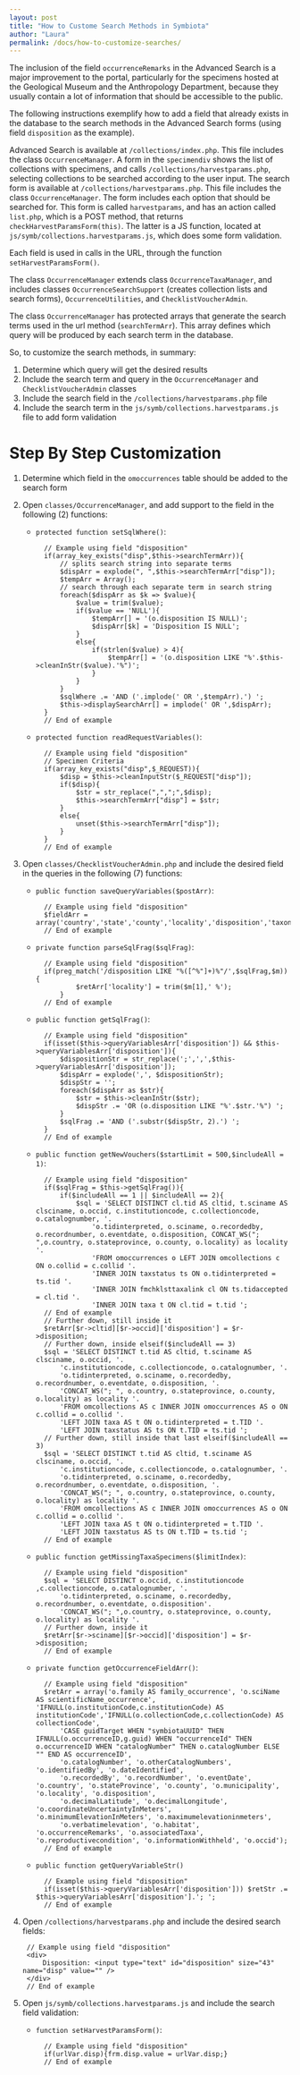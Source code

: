 ```yaml
---
layout: post
title: "How to Custome Search Methods in Symbiota"
author: "Laura"
permalink: /docs/how-to-customize-searches/
---
```

The inclusion of the field `occurrenceRemarks` in the Advanced Search is a major improvement to the portal, particularly for the specimens hosted at the Geological Museum and the Anthropology Department, because they usually contain a lot of information that should be accessible to the public.

The following instructions exemplify how to add a field that already exists in the database to the search methods in the Advanced Search forms (using field `disposition` as the example).


Advanced Search is available at `/collections/index.php`. This file includes the class `OccurrenceManager`. 
A form in the `specimendiv` shows the list of collections with specimens, and calls `/collections/harvestparams.php`, selecting collections to be searched according to the user input.
The search form is available at `/collections/harvestparams.php`. This file includes the class `OccurrenceManager`.
The form includes each option that should be searched for. This form is called `harvestparams`, and has an action called `list.php`, which is a POST method, that returns `checkHarvestParamsForm(this)`. The latter is a JS function, located at `js/symb/collections.harvestparams.js`, which does some form validation.

Each field is used in calls in the URL, through the function `setHarvestParamsForm()`.

The class `OccurrenceManager` extends class `OccurrenceTaxaManager`, and includes classes `OccurrenceSearchSupport` (creates collection lists and search forms), `OccurrenceUtilities`, and `ChecklistVoucherAdmin`.

The class `OccurrenceManager` has protected arrays that generate the search terms used in the url method (`searchTermArr`). This array defines which query will be produced by each search term in the database.

So, to customize the search methods, in summary:

1. Determine which query will get the desired results
2. Include the search term and query in the `OccurrenceManager` and `ChecklistVoucherAdmin` classes
3. Include the search field in the `/collections/harvestparams.php` file
4. Include the search term in the `js/symb/collections.harvestparams.js` file to add form validation

# Step By Step Customization

1. Determine which field in the `omoccurrences` table should be added to the search form
2. Open `classes/OccurrenceManager`, and add support to the field in the following (2) functions:

	- `protected function setSqlWhere()`:

			// Example using field "disposition"
			if(array_key_exists("disp",$this->searchTermArr)){
				// splits search string into separate terms
				$dispArr = explode(", ",$this->searchTermArr["disp"]);
				$tempArr = Array();
				// search through each separate term in search string
				foreach($dispArr as $k => $value){
					$value = trim($value);
					if($value == 'NULL'){
						$tempArr[] = '(o.disposition IS NULL)';
						$dispArr[$k] = 'Disposition IS NULL';
					}
					else{
						if(strlen($value) > 4){
							$tempArr[] = '(o.disposition LIKE "%'.$this->cleanInStr($value).'%")';
						}
					}
				}
				$sqlWhere .= 'AND ('.implode(' OR ',$tempArr).') ';
				$this->displaySearchArr[] = implode(' OR ',$dispArr);
			}		
	        // End of example

    - `protected function readRequestVariables()`:

		    // Example using field "disposition"
			// Specimen Criteria
			if(array_key_exists("disp",$_REQUEST)){
				$disp = $this->cleanInputStr($_REQUEST["disp"]);
				if($disp){
					$str = str_replace(",",";",$disp);
					$this->searchTermArr["disp"] = $str;
				}
				else{
					unset($this->searchTermArr["disp"]);
				}
			}    
		    // End of example

3. Open `classes/ChecklistVoucherAdmin.php` and include the desired field in the queries in the following (7) functions:

	- `public function saveQueryVariables($postArr)`:

			// Example using field "disposition"
			$fieldArr = array('country','state','county','locality','disposition','taxon','collid','recordedby','latnorth','latsouth','lngeast','lngwest','latlngor','onlycoord','includewkt','excludecult');
			// End of example

	- `private function parseSqlFrag($sqlFrag)`:

			// Example using field "disposition"
			if(preg_match('/disposition LIKE "%([^%"]+)%"/',$sqlFrag,$m)){
					$retArr['locality'] = trim($m[1],' %');
				}
			// End of example

	- `public function getSqlFrag()`:

			// Example using field "disposition"
			if(isset($this->queryVariablesArr['disposition']) && $this->queryVariablesArr['disposition']){
				$dispositionStr = str_replace(';',',',$this->queryVariablesArr['disposition']);
				$dispArr = explode(',', $dispositionStr);
				$dispStr = '';
				foreach($dispArr as $str){
					$str = $this->cleanInStr($str);
					$dispStr .= 'OR (o.disposition LIKE "%'.$str.'%") ';
				}
				$sqlFrag .= 'AND ('.substr($dispStr, 2).') ';
			}
			// End of example

	- `public function getNewVouchers($startLimit = 500,$includeAll = 1)`:

			// Example using field "disposition"
			if($sqlFrag = $this->getSqlFrag()){
				if($includeAll == 1 || $includeAll == 2){
					$sql = 'SELECT DISTINCT cl.tid AS cltid, t.sciname AS clsciname, o.occid, c.institutioncode, c.collectioncode, o.catalognumber, '.
						'o.tidinterpreted, o.sciname, o.recordedby, o.recordnumber, o.eventdate, o.disposition, CONCAT_WS("; ",o.country, o.stateprovince, o.county, o.locality) as locality '.
						'FROM omoccurrences o LEFT JOIN omcollections c ON o.collid = c.collid '.
						'INNER JOIN taxstatus ts ON o.tidinterpreted = ts.tid '.
						'INNER JOIN fmchklsttaxalink cl ON ts.tidaccepted = cl.tid '.
						'INNER JOIN taxa t ON cl.tid = t.tid ';
			// End of example
			// Further down, still inside it
			$retArr[$r->cltid][$r->occid]['disposition'] = $r->disposition;
			// Further down, inside elseif($includeAll == 3)
			$sql = 'SELECT DISTINCT t.tid AS cltid, t.sciname AS clsciname, o.occid, '.
				'c.institutioncode, c.collectioncode, o.catalognumber, '.
				'o.tidinterpreted, o.sciname, o.recordedby, o.recordnumber, o.eventdate, o.disposition, '.
				'CONCAT_WS("; ", o.country, o.stateprovince, o.county, o.locality) as locality '.
				'FROM omcollections AS c INNER JOIN omoccurrences AS o ON c.collid = o.collid '.
				'LEFT JOIN taxa AS t ON o.tidinterpreted = t.TID '.
				'LEFT JOIN taxstatus AS ts ON t.TID = ts.tid ';
			// Further down, still inside that last elseif($includeAll == 3)
			$sql = 'SELECT DISTINCT t.tid AS cltid, t.sciname AS clsciname, o.occid, '.
				'c.institutioncode, c.collectioncode, o.catalognumber, '.
				'o.tidinterpreted, o.sciname, o.recordedby, o.recordnumber, o.eventdate, o.disposition, '.
				'CONCAT_WS("; ", o.country, o.stateprovince, o.county, o.locality) as locality '.
				'FROM omcollections AS c INNER JOIN omoccurrences AS o ON c.collid = o.collid '.
				'LEFT JOIN taxa AS t ON o.tidinterpreted = t.TID '.
				'LEFT JOIN taxstatus AS ts ON t.TID = ts.tid ';		
			// End of example

	- `public function getMissingTaxaSpecimens($limitIndex)`:

			// Example using field "disposition"
			$sql = 'SELECT DISTINCT o.occid, c.institutioncode ,c.collectioncode, o.catalognumber, '.
				'o.tidinterpreted, o.sciname, o.recordedby, o.recordnumber, o.eventdate, o.disposition'.
				'CONCAT_WS("; ",o.country, o.stateprovince, o.county, o.locality) as locality '.
			// Further down, inside it
			$retArr[$r->sciname][$r->occid]['disposition'] = $r->disposition;		
			// End of example

	- `private function getOccurrenceFieldArr()`:

			// Example using field "disposition"
			$retArr = array('o.family AS family_occurrence', 'o.sciName AS scientificName_occurrence', 'IFNULL(o.institutionCode,c.institutionCode) AS institutionCode','IFNULL(o.collectionCode,c.collectionCode) AS collectionCode',
				'CASE guidTarget WHEN "symbiotaUUID" THEN IFNULL(o.occurrenceID,g.guid) WHEN "occurrenceId" THEN o.occurrenceID WHEN "catalogNumber" THEN o.catalogNumber ELSE "" END AS occurrenceID',
				'o.catalogNumber', 'o.otherCatalogNumbers', 'o.identifiedBy', 'o.dateIdentified',
	 			'o.recordedBy', 'o.recordNumber', 'o.eventDate', 'o.country', 'o.stateProvince', 'o.county', 'o.municipality', 'o.locality', 'o.disposition',
	 			'o.decimalLatitude', 'o.decimalLongitude', 'o.coordinateUncertaintyInMeters', 'o.minimumElevationInMeters', 'o.maximumelevationinmeters',
				'o.verbatimelevation', 'o.habitat', 'o.occurrenceRemarks', 'o.associatedTaxa', 'o.reproductivecondition', 'o.informationWithheld', 'o.occid');
			// End of example	

	- `public function getQueryVariableStr()`

			// Example using field "disposition"
			if(isset($this->queryVariablesArr['disposition'])) $retStr .= $this->queryVariablesArr['disposition'].'; ';	
			// End of example

4. Open `/collections/harvestparams.php` and include the desired search fields:

		// Example using field "disposition"
		<div>
			Disposition: <input type="text" id="disposition" size="43" name="disp" value="" />
		</div>			
		// End of example

5. Open `js/symb/collections.harvestparams.js` and include the search field validation:

	- `function setHarvestParamsForm()`:

			// Example using field "disposition"
			if(urlVar.disp){frm.disp.value = urlVar.disp;}
			// End of example
